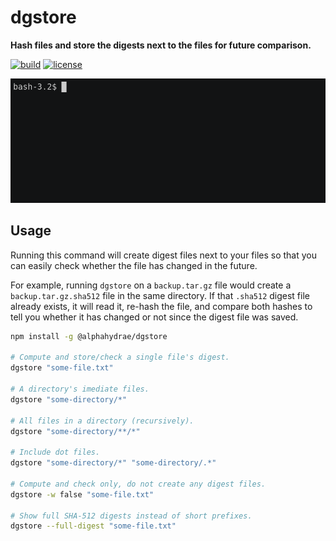 # dgstore

**Hash files and store the digests next to the files for future comparison.**

[![build](https://github.com/AlphaHydrae/dgstore/actions/workflows/build.yml/badge.svg)](https://github.com/AlphaHydrae/dgstore/actions/workflows/build.yml)
[![license](https://img.shields.io/badge/license-MIT-blue.svg)](LICENSE.txt)

![demo](dgstore.gif)



## Usage

Running this command will create digest files next to your files so that you
can easily check whether the file has changed in the future.

For example, running `dgstore` on a `backup.tar.gz` file would create a
`backup.tar.gz.sha512` file in the same directory.  If that `.sha512` digest
file already exists, it will read it, re-hash the file, and compare both hashes
to tell you whether it has changed or not since the digest file was saved.

```bash
npm install -g @alphahydrae/dgstore

# Compute and store/check a single file's digest.
dgstore "some-file.txt"

# A directory's imediate files.
dgstore "some-directory/*"

# All files in a directory (recursively).
dgstore "some-directory/**/*"

# Include dot files.
dgstore "some-directory/*" "some-directory/.*"

# Compute and check only, do not create any digest files.
dgstore -w false "some-file.txt"

# Show full SHA-512 digests instead of short prefixes.
dgstore --full-digest "some-file.txt"
```
